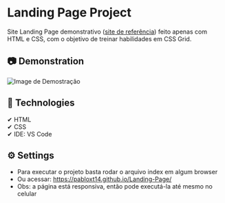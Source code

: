 # Landing Page Project
Site Landing Page demonstrativo ([site de referência](https://jolly-kalam-23776e.netlify.app/cssgridresponsive/)) feito apenas com HTML e CSS, com o objetivo de treinar habilidades em CSS Grid.

## 📷 Demonstration
<img src="./images/Demonstration_LandingPage.gif" alt="Image de Demostração"> 

## 🚀 Technologies
✔ HTML
<br>
✔ CSS
<br> 
✔ IDE: VS Code

## ⚙ Settings
* Para executar o projeto basta rodar o arquivo index em algum browser
* Ou acessar: https://pabloxt14.github.io/Landing-Page/
* Obs: a página está responsiva, então pode executá-la até mesmo no celular

